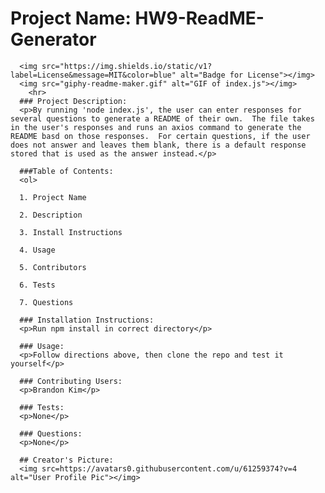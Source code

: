 # Project Name: HW9-ReadME-Generator
      <img src="https://img.shields.io/static/v1?label=License&message=MIT&color=blue" alt="Badge for License"></img>
      <img src="giphy-readme-maker.gif" alt="GIF of index.js"></img>
        <hr>
      ### Project Description:
      <p>By running 'node index.js', the user can enter responses for several questions to generate a README of their own.  The file takes in the user's responses and runs an axios command to generate the README basd on those responses.  For certain questions, if the user does not answer and leaves them blank, there is a default response stored that is used as the answer instead.</p>
      
      ###Table of Contents:
      <ol>

      1. Project Name

      2. Description

      3. Install Instructions

      4. Usage

      5. Contributors

      6. Tests

      7. Questions
</ol>

      ### Installation Instructions:
      <p>Run npm install in correct directory</p>

      ### Usage:
      <p>Follow directions above, then clone the repo and test it yourself</p>
      
      ### Contributing Users:
      <p>Brandon Kim</p>

      ### Tests:
      <p>None</p>

      ### Questions:
      <p>None</p>
      
      ## Creator's Picture:
      <img src=https://avatars0.githubusercontent.com/u/61259374?v=4 alt="User Profile Pic"></img>
      